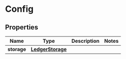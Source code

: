

# Config


## Properties

| Name | Type | Description | Notes |
|------------ | ------------- | ------------- | -------------|
|**storage** | [**LedgerStorage**](LedgerStorage.md) |  |  |




